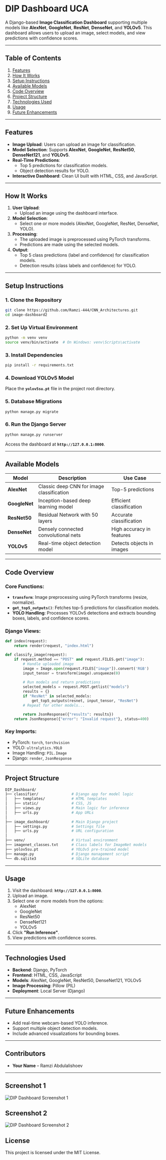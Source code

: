 # DIP Dashboard UCA

A Django-based **Image Classification Dashboard** supporting multiple models like **AlexNet**, **GoogleNet**, **ResNet**, **DenseNet**, and **YOLOv5**. This dashboard allows users to upload an image, select models, and view predictions with confidence scores.

---

## Table of Contents
1. [Features](#features)
2. [How It Works](#how-it-works)
3. [Setup Instructions](#setup-instructions)
4. [Available Models](#available-models)
5. [Code Overview](#code-overview)
6. [Project Structure](#project-structure)
7. [Technologies Used](#technologies-used)
8. [Usage](#usage)
9. [Future Enhancements](#future-enhancements)

---

## Features

- **Image Upload**: Users can upload an image for classification.
- **Model Selection**: Supports **AlexNet**, **GoogleNet**, **ResNet50**, **DenseNet121**, and **YOLOv5**.
- **Real-Time Predictions**:
   - Top 5 predictions for classification models.
   - Object detection results for YOLO.
- **Interactive Dashboard**: Clean UI built with HTML, CSS, and JavaScript.

---

## How It Works

1. **User Upload**:
   - Upload an image using the dashboard interface.
2. **Model Selection**:
   - Select one or more models (AlexNet, GoogleNet, ResNet, DenseNet, YOLO).
3. **Processing**:
   - The uploaded image is preprocessed using PyTorch transforms.
   - Predictions are made using the selected models.
4. **Output**:
   - Top 5 class predictions (label and confidence) for classification models.
   - Detection results (class labels and confidence) for YOLO.

---

## Setup Instructions

### 1. Clone the Repository
```bash
git clone https://github.com/Ramzi-444/CNN_Architectures.git
cd image-dashboard2
```

### 2. Set Up Virtual Environment
```bash
python -m venv venv
source venv/bin/activate  # On Windows: venv\Scripts\activate
```

### 3. Install Dependencies
```bash
pip install -r requirements.txt
```

### 4. Download YOLOv5 Model
Place the **`yolov5su.pt`** file in the project root directory.

### 5. Database Migrations
```bash
python manage.py migrate
```

### 6. Run the Django Server
```bash
python manage.py runserver
```

Access the dashboard at **`http://127.0.0.1:8000`**.

---

## Available Models

| Model      | Description                          | Use Case                  |
|------------|--------------------------------------|---------------------------|
| **AlexNet**   | Classic deep CNN for image classification | Top-5 predictions          |
| **GoogleNet** | Inception-based deep learning model     | Efficient classification   |
| **ResNet50**  | Residual Network with 50 layers        | Accurate classification    |
| **DenseNet**  | Densely connected convolutional nets    | High accuracy in features  |
| **YOLOv5**    | Real-time object detection model       | Detects objects in images  |

---

## Code Overview

### Core Functions:
- **`transform`**: Image preprocessing using PyTorch transforms (resize, normalize).
- **`get_top5_outputs()`**: Fetches top-5 predictions for classification models.
- **YOLO Handling**: Processes YOLOv5 detections and extracts bounding boxes, labels, and confidence scores.

### Django Views:
```python
def index(request):
    return render(request, "index.html")

def classify_image(request):
    if request.method == "POST" and request.FILES.get("image"):
        # Handle uploaded image
        image = Image.open(request.FILES["image"]).convert('RGB')
        input_tensor = transform(image).unsqueeze(0)
        
        # Run models and return predictions
        selected_models = request.POST.getlist("models")
        results = {}
        if "ResNet" in selected_models:
            get_top5_outputs(resnet, input_tensor, "ResNet")
        # Repeat for other models...

        return JsonResponse({"results": results})
    return JsonResponse({"error": "Invalid request"}, status=400)
```

### Key Imports:
- PyTorch: `torch`, `torchvision`
- YOLO: `ultralytics.YOLO`
- Image Handling: `PIL.Image`
- Django: `render`, `JsonResponse`

---

## Project Structure

```bash
DIP_Dashboard/
├── classifier/               # Django app for model logic
│   ├── templates/            # HTML templates
│   ├── static/               # CSS, JS
│   ├── views.py              # Main logic for inference
│   ├── urls.py               # App URLs
│
├── image_dashboard/          # Main Django project
│   ├── settings.py           # Settings file
│   ├── urls.py               # URL configuration
│
├── venv/                     # Virtual environment
├── imagenet_classes.txt      # Class labels for ImageNet models
├── yolov5su.pt               # YOLOv5 pre-trained model
├── manage.py                 # Django management script
└── db.sqlite3                # SQLite database
```

---

## Usage

1. Visit the dashboard: **`http://127.0.0.1:8000`**.
2. Upload an image.
3. Select one or more models from the options:
   - AlexNet
   - GoogleNet
   - ResNet50
   - DenseNet121
   - YOLOv5
4. Click **"Run Inference"**.
5. View predictions with confidence scores.

---

## Technologies Used

- **Backend**: Django, PyTorch
- **Frontend**: HTML, CSS, JavaScript
- **Models**: AlexNet, GoogleNet, ResNet50, DenseNet121, YOLOv5
- **Image Processing**: Pillow (PIL)
- **Deployment**: Local Server (Django)

---

## Future Enhancements

- Add real-time webcam-based YOLO inference.
- Support multiple object detection models.
- Include advanced visualizations for bounding boxes.

---

## Contributors

- **Your Name** – Ramzi Abdulalishoev

---


## Screenshot 1
![DIP Dashboard Screenshot 1](1.png)

## Screenshot 2
![DIP Dashboard Screenshot 2](2.png)


## License

This project is licensed under the MIT License.
